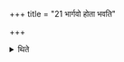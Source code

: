 +++
title = "21 भार्गवो होता भवति"

+++

<details><summary>थिते</summary>

21. The Hotr̥ should be from the Bhr̥gu-family.  
</details>
